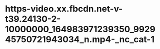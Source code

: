# https-video.xx.fbcdn.net-v-t39.24130-2-10000000_164983971239350_992945750721943034_n.mp4-_nc_cat-1